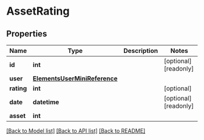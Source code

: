 # AssetRating

## Properties

Name | Type | Description | Notes
------------ | ------------- | ------------- | -------------
**id** | **int** |  | [optional] [readonly] 
**user** | [**ElementsUserMiniReference**](ElementsUserMiniReference.md) |  | 
**rating** | **int** |  | [optional] 
**date** | **datetime** |  | [optional] [readonly] 
**asset** | **int** |  | 

[[Back to Model list]](../#documentation-for-models) [[Back to API list]](../#documentation-for-api-endpoints) [[Back to README]](../)


